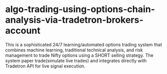 # algo-trading-using-options-chain-analysis-via-tradetron-brokers-account
This is a sophisticated 24/7 learning/automated options trading system that combines machine learning, traditional technical analysis, and risk management to trade Nifty options using a SHORT selling strategy. The system paper trade(simulate live trades) and integrates directly with Tradetron API for live signal execution.
